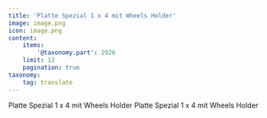 ```yaml
---
title: 'Platte Spezial 1 x 4 mit Wheels Holder'
image: image.png
icon: image.png
content:
    items:
        '@taxonomy.part': 2926
    limit: 12
    pagination: true
taxonomy:
    tag: translate
---
```


Platte Spezial 1 x 4 mit Wheels Holder
Platte Spezial 1 x 4 mit Wheels Holder
